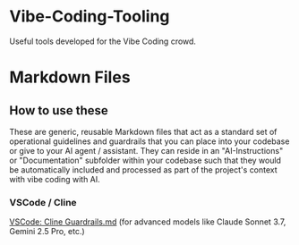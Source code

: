 # Vibe-Coding-Tooling
Useful tools developed for the Vibe Coding crowd.

# Markdown Files

## How to use these

These are generic, reusable Markdown files that act as a standard set of operational guidelines and guardrails that you can place into your codebase or give to your AI agent / assistant. They can reside in an "AI-Instructions" or "Documentation" subfolder within your codebase such that they would be automatically included and processed as part of the project's context with vibe coding with AI.

### VSCode / Cline
[VSCode: Cline Guardrails.md](VSCode_Cline_Guardrails.md) (for advanced models like Claude Sonnet 3.7, Gemini 2.5 Pro, etc.)
